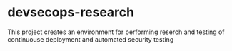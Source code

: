 # devsecops-research
This project creates an environment for performing reserch and testing of continuouse deployment and automated security testing
